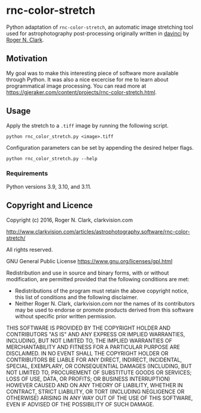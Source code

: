 # rnc-color-stretch
Python adaptation of `rnc-color-stretch`, an automatic image stretching tool used for astrophotography post-processing originally written in [davinci](http://davinci.asu.edu/index.php?title=Main_Page) by [Roger N. Clark](https://clarkvision.com/articles/astrophotography.software/rnc-color-stretch/).

## Motivation
My goal was to make this interesting piece of software more available through Python. It was also a nice excercise for me to learn about programmatical image processing. You can read more at https://gjeraker.com/content/projects/rnc-color-stretch.html.

## Usage
Apply the stretch to a `.tiff` image by running the following script.

```
python rnc_color_stretch.py <image>.tiff
```

Configuration parameters can be set by appending the desired helper flags.

```
python rnc_color_stretch.py --help
```

### Requirements
Python versions 3.9, 3.10, and 3.11.

## Copyright and Licence

Copyright (c) 2016, Roger N. Clark, clarkvision.com

http://www.clarkvision.com/articles/astrophotography.software/rnc-color-stretch/

All rights reserved.

GNU General Public License https://www.gnu.org/licenses/gpl.html

Redistribution and use in source and binary forms, with or without modification, are permitted provided that the following conditions are met:
- Redistributions of the program must retain the above copyright notice, this list of conditions and the following disclaimer.
- Neither Roger N. Clark, clarkvision.com nor the names of its contributors may be used to endorse or promote products derived from this software without specific prior written permission.

THIS SOFTWARE IS PROVIDED BY THE COPYRIGHT HOLDER AND CONTRIBUTORS "AS IS" AND ANY EXPRESS OR IMPLIED WARRANTIES, INCLUDING, BUT NOT LIMITED TO, THE IMPLIED WARRANTIES OF MERCHANTABILITY AND FITNESS FOR A PARTICULAR PURPOSE ARE DISCLAIMED. IN NO EVENT SHALL THE COPYRIGHT HOLDER OR CONTRIBUTORS BE LIABLE FOR ANY DIRECT, INDIRECT, INCIDENTAL, SPECIAL, EXEMPLARY, OR CONSEQUENTIAL DAMAGES (INCLUDING, BUT NOT LIMITED TO, PROCUREMENT OF SUBSTITUTE GOODS OR SERVICES; LOSS OF USE, DATA, OR PROFITS; OR BUSINESS INTERRUPTION) HOWEVER CAUSED AND ON ANY THEORY OF LIABILITY, WHETHER IN CONTRACT, STRICT LIABILITY, OR TORT (INCLUDING NEGLIGENCE OR OTHERWISE) ARISING IN ANY WAY OUT OF THE USE OF THIS SOFTWARE, EVEN IF ADVISED OF THE POSSIBILITY OF SUCH DAMAGE. 
